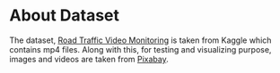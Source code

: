 # About Dataset

The dataset, [Road Traffic Video Monitoring](https://www.kaggle.com/datasets/shawon10/road-traffic-video-monitoring) is taken from Kaggle which contains mp4 files. Along with this, for testing and visualizing purpose, images and videos are taken from [Pixabay](https://pixabay.com/).
